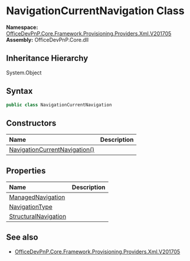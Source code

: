 # NavigationCurrentNavigation Class
  

**Namespace:** [OfficeDevPnP.Core.Framework.Provisioning.Providers.Xml.V201705](OfficeDevPnP.Core.Framework.Provisioning.Providers.Xml.V201705.md)  
**Assembly:** OfficeDevPnP.Core.dll  
## Inheritance Hierarchy
System.Object  
## Syntax
```C#
public class NavigationCurrentNavigation
```
## Constructors
|**Name**|**Description**|
|:-----|:-----|
| [NavigationCurrentNavigation()](OfficeDevPnP.Core.Framework.Provisioning.Providers.Xml.V201705.NavigationCurrentNavigation.ctor1.md) |  
## Properties
|**Name**|**Description**|
|:-----|:-----|
| [ManagedNavigation](OfficeDevPnP.Core.Framework.Provisioning.Providers.Xml.V201705.NavigationCurrentNavigation.ManagedNavigation.md) | 
| [NavigationType](OfficeDevPnP.Core.Framework.Provisioning.Providers.Xml.V201705.NavigationCurrentNavigation.NavigationType.md) | 
| [StructuralNavigation](OfficeDevPnP.Core.Framework.Provisioning.Providers.Xml.V201705.NavigationCurrentNavigation.StructuralNavigation.md) | 
## See also
- [OfficeDevPnP.Core.Framework.Provisioning.Providers.Xml.V201705](OfficeDevPnP.Core.Framework.Provisioning.Providers.Xml.V201705.md)
